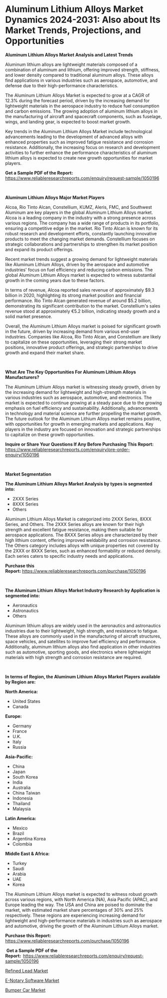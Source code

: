 <p><h1>Aluminum Lithium Alloys Market Dynamics 2024-2031: Also about Its Market Trends, Projections, and Opportunities</h1></p><p><strong>Aluminum Lithium Alloys Market Analysis and Latest Trends</strong></p>
<p><p>Aluminum lithium alloys are lightweight materials composed of a combination of aluminum and lithium, offering improved strength, stiffness, and lower density compared to traditional aluminum alloys. These alloys find applications in various industries such as aerospace, automotive, and defense due to their high-performance characteristics.</p><p>The Aluminum Lithium Alloys Market is expected to grow at a CAGR of 12.3% during the forecast period, driven by the increasing demand for lightweight materials in the aerospace industry to reduce fuel consumption and carbon emissions. The growing adoption of aluminum lithium alloys in the manufacturing of aircraft and spacecraft components, such as fuselage, wings, and landing gear, is expected to boost market growth.</p><p>Key trends in the Aluminum Lithium Alloys Market include technological advancements leading to the development of advanced alloys with enhanced properties such as improved fatigue resistance and corrosion resistance. Additionally, the increasing focus on research and development activities to further enhance the performance characteristics of aluminum lithium alloys is expected to create new growth opportunities for market players.</p></p>
<p><strong>Get a Sample PDF of the Report:&nbsp;</strong> <a href="https://www.reliableresearchreports.com/enquiry/request-sample/1050196">https://www.reliableresearchreports.com/enquiry/request-sample/1050196</a></p>
<p>&nbsp;</p>
<p><strong>Aluminum Lithium Alloys Major Market Players</strong></p>
<p><p>Alcoa, Rio Tinto Alcan, Constellium, KUMZ, Aleris, FMC, and Southwest Aluminum are key players in the global Aluminum Lithium Alloys market. Alcoa is a leading company in the industry with a strong presence across various regions. The company has a wide range of products in its portfolio, ensuring a competitive edge in the market. Rio Tinto Alcan is known for its robust research and development efforts, constantly launching innovative products to meet the changing market demands. Constellium focuses on strategic collaborations and partnerships to strengthen its market position and expand its product offerings. </p><p>Recent market trends suggest a growing demand for lightweight materials like Aluminum Lithium Alloys, driven by the aerospace and automotive industries' focus on fuel efficiency and reducing carbon emissions. The global Aluminum Lithium Alloys market is expected to witness substantial growth in the coming years due to these factors.</p><p>In terms of revenue, Alcoa reported sales revenue of approximately $9.3 billion in 2020, highlighting its strong market position and financial performance. Rio Tinto Alcan generated revenue of around $5.2 billion, demonstrating its significant contribution to the market. Constellium's sales revenue stood at approximately €5.2 billion, indicating steady growth and a solid market presence.</p><p>Overall, the Aluminum Lithium Alloys market is poised for significant growth in the future, driven by increasing demand from various end-user industries. Companies like Alcoa, Rio Tinto Alcan, and Constellium are likely to capitalize on these opportunities, leveraging their strong market positions, innovative product offerings, and strategic partnerships to drive growth and expand their market share.</p></p>
<p>&nbsp;</p>
<p><strong>What Are The Key Opportunities For Aluminum Lithium Alloys Manufacturers?</strong></p>
<p><p>The Aluminum Lithium Alloys market is witnessing steady growth, driven by the increasing demand for lightweight and high-strength materials in various industries such as aerospace, automotive, and electronics. The market is expected to continue growing at a steady pace due to the growing emphasis on fuel efficiency and sustainability. Additionally, advancements in technology and material science are further propelling the market growth. The future outlook for the Aluminum Lithium Alloys market remains positive, with opportunities for growth in emerging markets and applications. Key players in the industry are focused on innovation and strategic partnerships to capitalize on these growth opportunities.</p></p>
<p><strong>Inquire or Share Your Questions If Any Before Purchasing This Report:</strong> <a href="https://www.reliableresearchreports.com/enquiry/pre-order-enquiry/1050196">https://www.reliableresearchreports.com/enquiry/pre-order-enquiry/1050196</a></p>
<p>&nbsp;</p>
<p><strong>Market Segmentation</strong></p>
<p><strong>The Aluminum Lithium Alloys Market Analysis by types is segmented into:</strong></p>
<p><ul><li>2XXX Series</li><li>8XXX Series</li><li>Others</li></ul></p>
<p><p>Aluminum Lithium Alloys Market is categorized into 2XXX Series, 8XXX Series, and Others. The 2XXX Series alloys are known for their high strength and excellent fatigue resistance, making them suitable for aerospace applications. The 8XXX Series alloys are characterized by their high lithium content, offering improved weldability and corrosion resistance. The Others category includes alloys with unique properties not covered by the 2XXX or 8XXX Series, such as enhanced formability or reduced density. Each series caters to specific industry needs and applications.</p></p>
<p><strong>Purchase this Report:&nbsp;</strong><a href="https://www.reliableresearchreports.com/purchase/1050196">https://www.reliableresearchreports.com/purchase/1050196</a></p>
<p>&nbsp;</p>
<p><strong>The Aluminum Lithium Alloys Market Industry Research by Application is segmented into:</strong></p>
<p><ul><li>Aeronautics</li><li>Astronautics</li><li>Others</li></ul></p>
<p><p>Aluminum lithium alloys are widely used in the aeronautics and astronautics industries due to their lightweight, high strength, and resistance to fatigue. These alloys are commonly used in the manufacturing of aircraft structures, space vehicles, and satellites to improve fuel efficiency and performance. Additionally, aluminum lithium alloys also find application in other industries such as automotive, sporting goods, and electronics where lightweight materials with high strength and corrosion resistance are required.</p></p>
<p>&nbsp;</p>
<p><strong>In terms of Region, the Aluminum Lithium Alloys Market Players available by Region are:</strong></p>
<p>
    <p> <strong> North America: </strong>
        <ul>
            <li>United States</li>
            <li>Canada</li>
        </ul>
        </p> 
    <p> <strong> Europe: </strong>
        <ul>
            <li>Germany</li>
            <li>France</li>
            <li>U.K.</li>
            <li>Italy</li>
            <li>Russia</li>
        </ul>
        </p> 
    <p> <strong> Asia-Pacific: </strong>
        <ul>
            <li>China</li>
            <li>Japan</li>
            <li>South Korea</li>
            <li>India</li>
            <li>Australia</li>
            <li>China Taiwan</li>
            <li>Indonesia</li>
            <li>Thailand</li>
            <li>Malaysia</li>
        </ul>
        </p> 
    <p> <strong> Latin America: </strong>
        <ul>
            <li>Mexico</li>
            <li>Brazil</li>
            <li>Argentina Korea</li>
            <li>Colombia</li>
        </ul>
        </p> 
    <p> <strong> Middle East & Africa: </strong>
        <ul>
            <li>Turkey</li>
            <li>Saudi</li>
            <li>Arabia</li>
            <li>UAE</li>
            <li>Korea</li>
        </ul>
    </p>
    </p>
<p><p>The Aluminum Lithium Alloys market is expected to witness robust growth across various regions, with North America (NA), Asia Pacific (APAC), and Europe leading the way. The USA and China are poised to dominate the market, with estimated market share percentages of 30% and 25% respectively. These regions are experiencing increasing demand for lightweight and high-performance materials in industries such as aerospace and automotive, driving the growth of the Aluminum Lithium Alloys market.</p></p>
<p><strong>Purchase this Report: </strong><a href="https://www.reliableresearchreports.com/purchase/1050196">https://www.reliableresearchreports.com/purchase/1050196</a></p>
<p>&nbsp;<strong>Get a Sample PDF of the Report:&nbsp;&nbsp;</strong><a href="https://www.reliableresearchreports.com/enquiry/request-sample/1050196">https://www.reliableresearchreports.com/enquiry/request-sample/1050196</a></p>
<p><strong></strong></p>
<p><p><a href="https://view.publitas.com/reportprime-1/refined-lead-market-provides-a-comprehensive-analysis-including-a-macro-overview-of-the-market-as-well-as-micro-details-such-as-market-size-and-competitive-landscape/">Refined Lead Market</a></p><p><a href="https://view.publitas.com/reportprime-1/e-notary-software-market-insights-market-players-and-forecast-till-2030/">E-Notary Software Market</a></p><p><a href="https://view.publitas.com/reportprime-1/bumper-car-market-size-and-examines-its-market-scope-with-a-primary-focus-on-growth-opportunities-and-forecasted-trends-spanning-from-2023-to-2030/">Bumper Car Market</a></p></p>